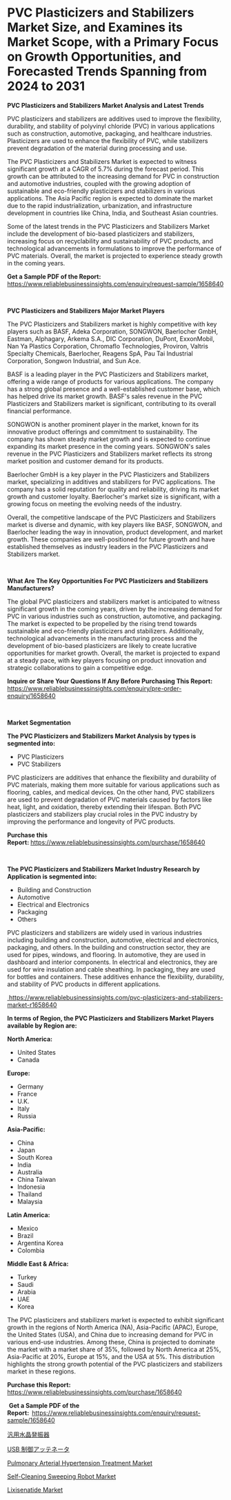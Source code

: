 <p><h1>PVC Plasticizers and Stabilizers Market Size, and Examines its Market Scope, with a Primary Focus on Growth Opportunities, and Forecasted Trends Spanning from 2024 to 2031</h1></p><p><strong>PVC Plasticizers and Stabilizers Market Analysis and Latest Trends</strong></p>
<p><p>PVC plasticizers and stabilizers are additives used to improve the flexibility, durability, and stability of polyvinyl chloride (PVC) in various applications such as construction, automotive, packaging, and healthcare industries. Plasticizers are used to enhance the flexibility of PVC, while stabilizers prevent degradation of the material during processing and use.</p><p>The PVC Plasticizers and Stabilizers Market is expected to witness significant growth at a CAGR of 5.7% during the forecast period. This growth can be attributed to the increasing demand for PVC in construction and automotive industries, coupled with the growing adoption of sustainable and eco-friendly plasticizers and stabilizers in various applications. The Asia Pacific region is expected to dominate the market due to the rapid industrialization, urbanization, and infrastructure development in countries like China, India, and Southeast Asian countries.</p><p>Some of the latest trends in the PVC Plasticizers and Stabilizers Market include the development of bio-based plasticizers and stabilizers, increasing focus on recyclability and sustainability of PVC products, and technological advancements in formulations to improve the performance of PVC materials. Overall, the market is projected to experience steady growth in the coming years.</p></p>
<p><strong>Get a Sample PDF of the Report:&nbsp;</strong> <a href="https://www.reliablebusinessinsights.com/enquiry/request-sample/1658640">https://www.reliablebusinessinsights.com/enquiry/request-sample/1658640</a></p>
<p>&nbsp;</p>
<p><strong>PVC Plasticizers and Stabilizers Major Market Players</strong></p>
<p><p>The PVC Plasticizers and Stabilizers market is highly competitive with key players such as BASF, Adeka Corporation, SONGWON, Baerlocher GmbH, Eastman, Alphagary, Arkema S.A., DIC Corporation, DuPont, ExxonMobil, Nan Ya Plastics Corporation, Chromaflo Technologies, Proviron, Valtris Specialty Chemicals, Baerlocher, Reagens SpA, Pau Tai Industrial Corporation, Songwon Industrial, and Sun Ace.</p><p>BASF is a leading player in the PVC Plasticizers and Stabilizers market, offering a wide range of products for various applications. The company has a strong global presence and a well-established customer base, which has helped drive its market growth. BASF's sales revenue in the PVC Plasticizers and Stabilizers market is significant, contributing to its overall financial performance.</p><p>SONGWON is another prominent player in the market, known for its innovative product offerings and commitment to sustainability. The company has shown steady market growth and is expected to continue expanding its market presence in the coming years. SONGWON's sales revenue in the PVC Plasticizers and Stabilizers market reflects its strong market position and customer demand for its products.</p><p>Baerlocher GmbH is a key player in the PVC Plasticizers and Stabilizers market, specializing in additives and stabilizers for PVC applications. The company has a solid reputation for quality and reliability, driving its market growth and customer loyalty. Baerlocher's market size is significant, with a growing focus on meeting the evolving needs of the industry.</p><p>Overall, the competitive landscape of the PVC Plasticizers and Stabilizers market is diverse and dynamic, with key players like BASF, SONGWON, and Baerlocher leading the way in innovation, product development, and market growth. These companies are well-positioned for future growth and have established themselves as industry leaders in the PVC Plasticizers and Stabilizers market.</p></p>
<p>&nbsp;</p>
<p><strong>What Are The Key Opportunities For PVC Plasticizers and Stabilizers Manufacturers?</strong></p>
<p><p>The global PVC plasticizers and stabilizers market is anticipated to witness significant growth in the coming years, driven by the increasing demand for PVC in various industries such as construction, automotive, and packaging. The market is expected to be propelled by the rising trend towards sustainable and eco-friendly plasticizers and stabilizers. Additionally, technological advancements in the manufacturing process and the development of bio-based plasticizers are likely to create lucrative opportunities for market growth. Overall, the market is projected to expand at a steady pace, with key players focusing on product innovation and strategic collaborations to gain a competitive edge.</p></p>
<p><strong>Inquire or Share Your Questions If Any Before Purchasing This Report:</strong> <a href="https://www.reliablebusinessinsights.com/enquiry/pre-order-enquiry/1658640">https://www.reliablebusinessinsights.com/enquiry/pre-order-enquiry/1658640</a></p>
<p>&nbsp;</p>
<p><strong>Market Segmentation</strong></p>
<p><strong>The PVC Plasticizers and Stabilizers Market Analysis by types is segmented into:</strong></p>
<p><ul><li>PVC Plasticizers</li><li>PVC Stabilizers</li></ul></p>
<p><p>PVC plasticizers are additives that enhance the flexibility and durability of PVC materials, making them more suitable for various applications such as flooring, cables, and medical devices. On the other hand, PVC stabilizers are used to prevent degradation of PVC materials caused by factors like heat, light, and oxidation, thereby extending their lifespan. Both PVC plasticizers and stabilizers play crucial roles in the PVC industry by improving the performance and longevity of PVC products.</p></p>
<p><strong>Purchase this Report:&nbsp;</strong><a href="https://www.reliablebusinessinsights.com/purchase/1658640">https://www.reliablebusinessinsights.com/purchase/1658640</a></p>
<p>&nbsp;</p>
<p><strong>The PVC Plasticizers and Stabilizers Market Industry Research by Application is segmented into:</strong></p>
<p><ul><li>Building and Construction</li><li>Automotive</li><li>Electrical and Electronics</li><li>Packaging</li><li>Others</li></ul></p>
<p><p>PVC plasticizers and stabilizers are widely used in various industries including building and construction, automotive, electrical and electronics, packaging, and others. In the building and construction sector, they are used for pipes, windows, and flooring. In automotive, they are used in dashboard and interior components. In electrical and electronics, they are used for wire insulation and cable sheathing. In packaging, they are used for bottles and containers. These additives enhance the flexibility, durability, and stability of PVC products in different applications.</p></p>
<p><a href="https://www.reliablebusinessinsights.com/pvc-plasticizers-and-stabilizers-market-r1658640">&nbsp;https://www.reliablebusinessinsights.com/pvc-plasticizers-and-stabilizers-market-r1658640</a></p>
<p><strong>In terms of Region, the PVC Plasticizers and Stabilizers Market Players available by Region are:</strong></p>
<p>
    <p> <strong> North America: </strong>
        <ul>
            <li>United States</li>
            <li>Canada</li>
        </ul>
        </p> 
    <p> <strong> Europe: </strong>
        <ul>
            <li>Germany</li>
            <li>France</li>
            <li>U.K.</li>
            <li>Italy</li>
            <li>Russia</li>
        </ul>
        </p> 
    <p> <strong> Asia-Pacific: </strong>
        <ul>
            <li>China</li>
            <li>Japan</li>
            <li>South Korea</li>
            <li>India</li>
            <li>Australia</li>
            <li>China Taiwan</li>
            <li>Indonesia</li>
            <li>Thailand</li>
            <li>Malaysia</li>
        </ul>
        </p> 
    <p> <strong> Latin America: </strong>
        <ul>
            <li>Mexico</li>
            <li>Brazil</li>
            <li>Argentina Korea</li>
            <li>Colombia</li>
        </ul>
        </p> 
    <p> <strong> Middle East & Africa: </strong>
        <ul>
            <li>Turkey</li>
            <li>Saudi</li>
            <li>Arabia</li>
            <li>UAE</li>
            <li>Korea</li>
        </ul>
    </p>
    </p>
<p><p>The PVC plasticizers and stabilizers market is expected to exhibit significant growth in the regions of North America (NA), Asia-Pacific (APAC), Europe, the United States (USA), and China due to increasing demand for PVC in various end-use industries. Among these, China is projected to dominate the market with a market share of 35%, followed by North America at 25%, Asia-Pacific at 20%, Europe at 15%, and the USA at 5%. This distribution highlights the strong growth potential of the PVC plasticizers and stabilizers market in these regions.</p></p>
<p><strong>Purchase this Report: </strong><a href="https://www.reliablebusinessinsights.com/purchase/1658640">https://www.reliablebusinessinsights.com/purchase/1658640</a></p>
<p>&nbsp;<strong>Get a Sample PDF of the Report:&nbsp;&nbsp;</strong><a href="https://www.reliablebusinessinsights.com/enquiry/request-sample/1658640">https://www.reliablebusinessinsights.com/enquiry/request-sample/1658640</a></p>
<p><strong></strong></p>
<p><p><a href="https://github.com/mohamedbakry57/Market-Research-Report-List-4/blob/main/8129266103794.md">汎用水晶発振器</a></p><p><a href="https://github.com/zjkmgcs938405/Market-Research-Report-List-2/blob/main/2385105103803.md">USB 制御アッテネータ</a></p><p><a href="https://www.linkedin.com/pulse/pulmonary-arterial-hypertension-treatment-market-size-outlook-trdvf?trackingId=M0uy%2BAAsWJr%2FADJLtZ%2BfZA%3D%3D">Pulmonary Arterial Hypertension Treatment Market</a></p><p><a href="https://github.com/NaomieConner2023/Market-Research-Report-List-1/blob/main/self-cleaning-sweeping-robot-market.md">Self-Cleaning Sweeping Robot Market</a></p><p><a href="https://www.linkedin.com/pulse/lixisenatide-market-insights-cagr-trends-growth-strategies-knygf?trackingId=hOpYzcn9Nsg4kdQUN%2BqiJw%3D%3D">Lixisenatide Market</a></p></p>